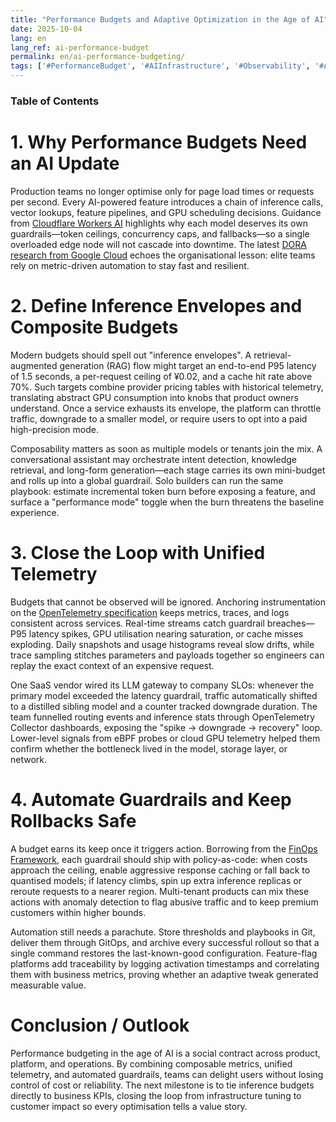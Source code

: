 ```yaml
---
title: "Performance Budgets and Adaptive Optimization in the Age of AI"
date: 2025-10-04
lang: en
lang_ref: ai-performance-budget
permalink: en/ai-performance-budgeting/
tags: ['#PerformanceBudget', '#AIInfrastructure', '#Observability', '#Automation', '#FinOps']
---
```


### Table of Contents
<!-- toc -->

# 1. Why Performance Budgets Need an AI Update
Production teams no longer optimise only for page load times or requests per second. Every AI-powered feature introduces a chain of inference calls, vector lookups, feature pipelines, and GPU scheduling decisions. Guidance from [Cloudflare Workers AI](https://developers.cloudflare.com/workers-ai/) highlights why each model deserves its own guardrails—token ceilings, concurrency caps, and fallbacks—so a single overloaded edge node will not cascade into downtime. The latest [DORA research from Google Cloud](https://cloud.google.com/blog/products/devops-sre/dora-2023-accelerate-state-of-devops-report-now-available) echoes the organisational lesson: elite teams rely on metric-driven automation to stay fast and resilient.

# 2. Define Inference Envelopes and Composite Budgets
Modern budgets should spell out "inference envelopes". A retrieval-augmented generation (RAG) flow might target an end-to-end P95 latency of 1.5 seconds, a per-request ceiling of ¥0.02, and a cache hit rate above 70%. Such targets combine provider pricing tables with historical telemetry, translating abstract GPU consumption into knobs that product owners understand. Once a service exhausts its envelope, the platform can throttle traffic, downgrade to a smaller model, or require users to opt into a paid high-precision mode.

Composability matters as soon as multiple models or tenants join the mix. A conversational assistant may orchestrate intent detection, knowledge retrieval, and long-form generation—each stage carries its own mini-budget and rolls up into a global guardrail. Solo builders can run the same playbook: estimate incremental token burn before exposing a feature, and surface a "performance mode" toggle when the burn threatens the baseline experience.

# 3. Close the Loop with Unified Telemetry
Budgets that cannot be observed will be ignored. Anchoring instrumentation on the [OpenTelemetry specification](https://opentelemetry.io/docs/) keeps metrics, traces, and logs consistent across services. Real-time streams catch guardrail breaches—P95 latency spikes, GPU utilisation nearing saturation, or cache misses exploding. Daily snapshots and usage histograms reveal slow drifts, while trace sampling stitches parameters and payloads together so engineers can replay the exact context of an expensive request.

One SaaS vendor wired its LLM gateway to company SLOs: whenever the primary model exceeded the latency guardrail, traffic automatically shifted to a distilled sibling model and a counter tracked downgrade duration. The team funnelled routing events and inference stats through OpenTelemetry Collector dashboards, exposing the "spike → downgrade → recovery" loop. Lower-level signals from eBPF probes or cloud GPU telemetry helped them confirm whether the bottleneck lived in the model, storage layer, or network.

# 4. Automate Guardrails and Keep Rollbacks Safe
A budget earns its keep once it triggers action. Borrowing from the [FinOps Framework](https://www.finops.org/framework/), each guardrail should ship with policy-as-code: when costs approach the ceiling, enable aggressive response caching or fall back to quantised models; if latency climbs, spin up extra inference replicas or reroute requests to a nearer region. Multi-tenant products can mix these actions with anomaly detection to flag abusive traffic and to keep premium customers within higher bounds.

Automation still needs a parachute. Store thresholds and playbooks in Git, deliver them through GitOps, and archive every successful rollout so that a single command restores the last-known-good configuration. Feature-flag platforms add traceability by logging activation timestamps and correlating them with business metrics, proving whether an adaptive tweak generated measurable value.

# Conclusion / Outlook
Performance budgeting in the age of AI is a social contract across product, platform, and operations. By combining composable metrics, unified telemetry, and automated guardrails, teams can delight users without losing control of cost or reliability. The next milestone is to tie inference budgets directly to business KPIs, closing the loop from infrastructure tuning to customer impact so every optimisation tells a value story.
